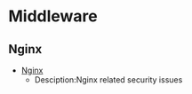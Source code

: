 # Middleware

## Nginx

- [Nginx](https://github.com/Stakcery/Web-Security/tree/main/Middleware/Nginx)
  - Desciption:Nginx related security issues